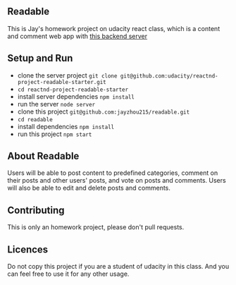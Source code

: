 ## Readable
This is Jay's homework project on udacity react class, which is a content and comment web app with [this backend server](https://github.com/udacity/reactnd-project-readable-starter)

## Setup and Run
* clone the server project `git clone git@github.com:udacity/reactnd-project-readable-starter.git`
* `cd reactnd-project-readable-starter`
* install server dependencies `npm install`
* run the server `node server`
* clone this project `git@github.com:jayzhou215/readable.git`
* `cd readable`
* install dependencies `npm install`
* run this project `npm start`

## About Readable
Users will be able to post content to predefined categories, comment on their posts and other users' posts, and vote on posts and comments. Users will also be able to edit and delete posts and comments.

## Contributing
This is only an homework project, please don't pull requests.

## Licences
Do not copy this project if you are a student of udacity in this class. And you can feel free to use it for any other usage.

